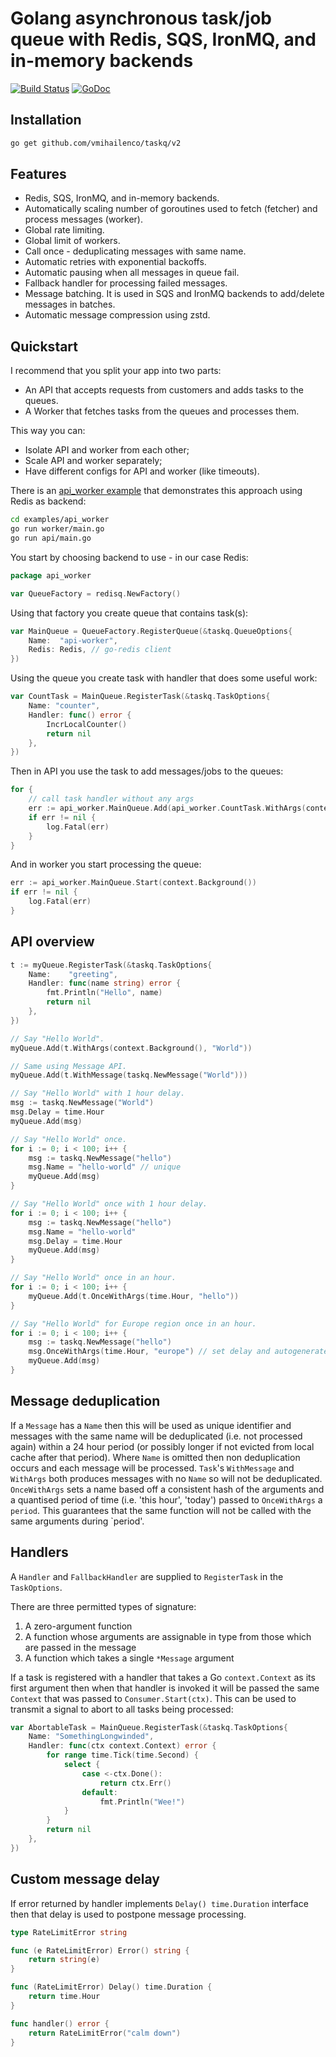 # Golang asynchronous task/job queue with Redis, SQS, IronMQ, and in-memory backends

[![Build Status](https://travis-ci.org/vmihailenco/taskq.svg)](https://travis-ci.org/vmihailenco/taskq)
[![GoDoc](https://godoc.org/github.com/vmihailenco/taskq?status.svg)](https://godoc.org/github.com/vmihailenco/taskq)

## Installation

```bash
go get github.com/vmihailenco/taskq/v2
```

## Features

 - Redis, SQS, IronMQ, and in-memory backends.
 - Automatically scaling number of goroutines used to fetch (fetcher) and process messages (worker).
 - Global rate limiting.
 - Global limit of workers.
 - Call once - deduplicating messages with same name.
 - Automatic retries with exponential backoffs.
 - Automatic pausing when all messages in queue fail.
 - Fallback handler for processing failed messages.
 - Message batching. It is used in SQS and IronMQ backends to add/delete messages in batches.
 - Automatic message compression using zstd.

## Quickstart

I recommend that you split your app into two parts:
- An API that accepts requests from customers and adds tasks to the queues.
- A Worker that fetches tasks from the queues and processes them.

This way you can:
- Isolate API and worker from each other;
- Scale API and worker separately;
- Have different configs for API and worker (like timeouts).

There is an [api_worker example](examples/api_worker) that demonstrates this approach using Redis as backend:

```bash
cd examples/api_worker
go run worker/main.go
go run api/main.go
```

You start by choosing backend to use - in our case Redis:

```go
package api_worker

var QueueFactory = redisq.NewFactory()
```

Using that factory you create queue that contains task(s):

```go
var MainQueue = QueueFactory.RegisterQueue(&taskq.QueueOptions{
	Name:  "api-worker",
	Redis: Redis, // go-redis client
})
```

Using the queue you create task with handler that does some useful work:

```go
var CountTask = MainQueue.RegisterTask(&taskq.TaskOptions{
	Name: "counter",
	Handler: func() error {
		IncrLocalCounter()
		return nil
	},
})
```

Then in API you use the task to add messages/jobs to the queues:

```go
for {
	// call task handler without any args
	err := api_worker.MainQueue.Add(api_worker.CountTask.WithArgs(context.Background())) 
	if err != nil {
		log.Fatal(err)
	}
}
```

And in worker you start processing the queue:

```go
err := api_worker.MainQueue.Start(context.Background())
if err != nil {
	log.Fatal(err)
}
```

## API overview

```go
t := myQueue.RegisterTask(&taskq.TaskOptions{
	Name:    "greeting",
	Handler: func(name string) error {
		fmt.Println("Hello", name)
		return nil
	},
})

// Say "Hello World".
myQueue.Add(t.WithArgs(context.Background(), "World"))

// Same using Message API.
myQueue.Add(t.WithMessage(taskq.NewMessage("World")))

// Say "Hello World" with 1 hour delay.
msg := taskq.NewMessage("World")
msg.Delay = time.Hour
myQueue.Add(msg)

// Say "Hello World" once.
for i := 0; i < 100; i++ {
    msg := taskq.NewMessage("hello")
    msg.Name = "hello-world" // unique
    myQueue.Add(msg)
}

// Say "Hello World" once with 1 hour delay.
for i := 0; i < 100; i++ {
    msg := taskq.NewMessage("hello")
    msg.Name = "hello-world"
    msg.Delay = time.Hour
    myQueue.Add(msg)
}

// Say "Hello World" once in an hour.
for i := 0; i < 100; i++ {
    myQueue.Add(t.OnceWithArgs(time.Hour, "hello"))
}

// Say "Hello World" for Europe region once in an hour.
for i := 0; i < 100; i++ {
    msg := taskq.NewMessage("hello")
    msg.OnceWithArgs(time.Hour, "europe") // set delay and autogenerate message name
    myQueue.Add(msg)
}
```

## Message deduplication
If a `Message` has a `Name` then this will be used as unique identifier and messages with the same name will be deduplicated (i.e. not processed again) within a 24 hour period (or possibly longer if not evicted from local cache after that period). Where `Name` is omitted then non deduplication occurs and each message will be processed. `Task`'s `WithMessage` and `WithArgs` both produces messages with no `Name` so will not be deduplicated. `OnceWithArgs` sets a name based off a consistent hash of the arguments and a quantised period of time (i.e. 'this hour', 'today') passed to `OnceWithArgs` a `period`. This guarantees that the same function will not be called with the same arguments during `period'.

## Handlers
A `Handler` and `FallbackHandler` are supplied to `RegisterTask` in the `TaskOptions`. 

There are three permitted types of signature:

1. A zero-argument function
2. A function whose arguments are assignable in type from those which are passed in the message
3. A function which takes a single `*Message` argument

If a task is registered with a handler that takes a Go `context.Context` as its first argument then when that handler is invoked it will be passed the same `Context` that was passed to `Consumer.Start(ctx)`. This can be used to transmit a signal to abort to all tasks being processed:

```go
var AbortableTask = MainQueue.RegisterTask(&taskq.TaskOptions{
	Name: "SomethingLongwinded",
	Handler: func(ctx context.Context) error {
		for range time.Tick(time.Second) {
			select {
			    case <-ctx.Done():
			    	return ctx.Err()
			    default:
			    	fmt.Println("Wee!")
			}
		}
		return nil
	},
})

```

## Custom message delay

If error returned by handler implements `Delay() time.Duration` interface then that delay is used to postpone message processing.

```go
type RateLimitError string

func (e RateLimitError) Error() string {
    return string(e)
}

func (RateLimitError) Delay() time.Duration {
    return time.Hour
}

func handler() error {
    return RateLimitError("calm down")
}
```
